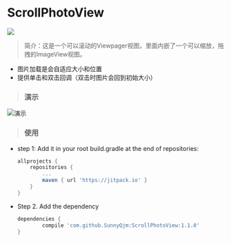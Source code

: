 # ScrollPhotoView
[![](https://jitpack.io/v/SunnyQjm/ScrollPhotoView.svg)](https://jitpack.io/#SunnyQjm/ScrollPhotoView)

> 简介：这是一个可以滚动的Viewpager视图，里面内嵌了一个可以缩放，拖拽的ImageView视图。
* 图片加载是会自适应大小和位置
* 提供单击和双击回调（双击时图片会回到初始大小）

> ### 演示
![演示](https://github.com/SunnyQjm/ScrollPhotoView/blob/master/presentatin.gif?raw=true)
> ### 使用

* step 1: Add it in your root build.gradle at the end of repositories:
	```gradle
	allprojects {
		repositories {
			...
			maven { url 'https://jitpack.io' }
		}
	}
	```
* Step 2. Add the dependency
	```gradle
	dependencies {
	        compile 'com.github.SunnyQjm:ScrollPhotoView:1.1.0'
	}
	```
